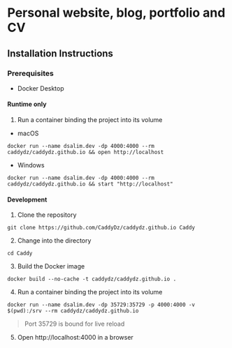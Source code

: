 # Personal website, blog, portfolio and CV

## Installation Instructions
### Prerequisites
- Docker Desktop
#### Runtime only
1. Run a container binding the project into its volume
- macOS
```shell
docker run --name dsalim.dev -dp 4000:4000 --rm caddydz/caddydz.github.io && open http://localhost
```
- Windows
```shell
docker run --name dsalim.dev -dp 4000:4000 --rm caddydz/caddydz.github.io && start "http://localhost"
```
#### Development
1. Clone the repository
```shell
git clone https://github.com/CaddyDz/caddydz.github.io Caddy
```
2. Change into the directory
```shell
cd Caddy
```
3. Build the Docker image
```shell
docker build --no-cache -t caddydz/caddydz.github.io .
```
4. Run a container binding the project into its volume
```shell
docker run --name dsalim.dev -dp 35729:35729 -p 4000:4000 -v $(pwd):/srv --rm caddydz/caddydz.github.io
```
> Port 35729 is bound for live reload
5. Open http://localhost:4000 in a browser
